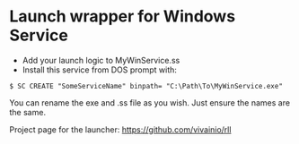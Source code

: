 ﻿# Launch wrapper for Windows Service

- Add your launch logic to MyWinService.ss
- Install this service from DOS prompt with:

```
$ SC CREATE "SomeServiceName" binpath= "C:\Path\To\MyWinService.exe"
```

You can rename the exe and .ss file as you wish. Just ensure the names are the same.

Project page for the launcher: https://github.com/vivainio/rll